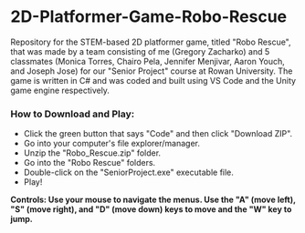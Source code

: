 # 2D-Platformer-Game-Robo-Rescue

Repository for the STEM-based 2D platformer game, titled "Robo Rescue", that was made by a team consisting of me (Gregory Zacharko) and 5 classmates (Monica Torres, Chairo Pela, Jennifer Menjivar, Aaron Youch, and Joseph Jose) for our "Senior Project" course at Rowan University. The game is written in C# and was coded and built using VS Code and the Unity game engine respectively.

### How to Download and Play:
- Click the green button that says "Code" and then click "Download ZIP".
- Go into your computer's file explorer/manager.
- Unzip the "Robo_Rescue.zip" folder.
- Go into the "Robo Rescue" folders.
- Double-click on the "SeniorProject.exe" executable file.
- Play!

**Controls: Use your mouse to navigate the menus. Use the "A" (move left), "S" (move right), and "D" (move down) keys to move and the "W" key to jump.**

